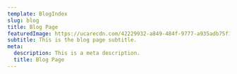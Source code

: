 ```yaml
---
template: BlogIndex
slug: blog
title: Blog Page
featuredImage: https://ucarecdn.com/42229932-a849-484f-9777-a935adb75f18/
subtitle: This is the blog page subtitle.
meta:
  description: This is a meta description.
  title: Blog Page
---
```

